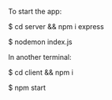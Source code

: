 To start the app:

$ cd server && npm i express

$ nodemon index.js

In another terminal:

$ cd client && npm i

$ npm start

